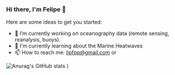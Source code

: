 ### Hi there, I'm Felipe 👋


Here are some ideas to get you started:

- 🔭 I’m currently working on oceanography data (remote sensing, reanalysis, buoys).
- 🌱 I'm currently learning about the Marine Heatwaves
- 📫 How to reach me: lipfpp@gmail.com or 

![Anurag's GitHub stats](https://github-readme-stats.vercel.app/api?username=lipfpp&show_icons=true&theme=dark)
)



